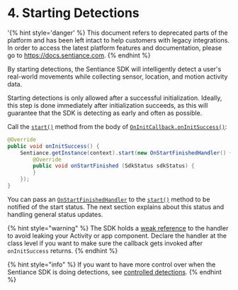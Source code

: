 # 4. Starting Detections

'{% hint style='danger' %} This document refers to deprecated parts of the platform and has been left intact to help customers with legacy integrations. In order to access the latest platform features and documentation, please go to https://docs.sentiance.com. {% endhint %}

By starting detections, the Sentiance SDK will intelligently detect a user's real-world movements while collecting sensor, location, and motion activity data.

Starting detections is only allowed after a successful initialization. Ideally, this step is done immediately after initialization succeeds, as this will guarantee that the SDK is detecting as early and often as possible.

Call the [`start()`](../../api-reference/android/sentiance.md#start) method from the body of [`OnInitCallback.onInitSuccess()`](../../api-reference/android/oninitcallback/#oninitsuccess):

```java
@Override
public void onInitSuccess() {
    Sentiance.getInstance(context).start(new OnStartFinishedHandler() {
        @Override
        public void onStartFinished (SdkStatus sdkStatus) {
        }
    });
}
```

You can pass an [`OnStartFinishedHandler`](../../api-reference/android/onstartfinishedhandler.md) to the [`start()`](../../api-reference/android/sentiance.md#start) method to be notified of the start status. The next section explains about this status and handling general status updates.

{% hint style="warning" %}
The SDK holds a [weak reference](https://docs.oracle.com/javase/7/docs/api/java/lang/ref/WeakReference.html) to the handler to avoid leaking your Activity or app component. Declare the handler at the class level if you want to make sure the callback gets invoked after `onInitSuccess` returns.
{% endhint %}

{% hint style="info" %}
If you want to have more control over when the Sentiance SDK is doing detections, see [controlled detections](../../appendix/controlled-detections/).
{% endhint %}

